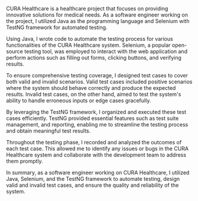 
CURA Healthcare is a healthcare project that focuses on providing innovative solutions for medical needs. As a software engineer working on the project, I utilized Java as the programming language and Selenium with TestNG framework for automated testing.

Using Java, I wrote code to automate the testing process for various functionalities of the CURA Healthcare system. Selenium, a popular open-source testing tool, was employed to interact with the web application and perform actions such as filling out forms, clicking buttons, and verifying results.

To ensure comprehensive testing coverage, I designed test cases to cover both valid and invalid scenarios. Valid test cases included positive scenarios where the system should behave correctly and produce the expected results. Invalid test cases, on the other hand, aimed to test the system's ability to handle erroneous inputs or edge cases gracefully.

By leveraging the TestNG framework, I organized and executed these test cases efficiently. TestNG provided essential features such as test suite management, and reporting, enabling me to streamline the testing process and obtain meaningful test results.

Throughout the testing phase, I recorded and analyzed the outcomes of each test case. This allowed me to identify any issues or bugs in the CURA Healthcare system and collaborate with the development team to address them promptly.

In summary, as a software engineer working on CURA Healthcare, I utilized Java, Selenium, and the TestNG framework to automate testing, design valid and invalid test cases, and ensure the quality and reliability of the system.







